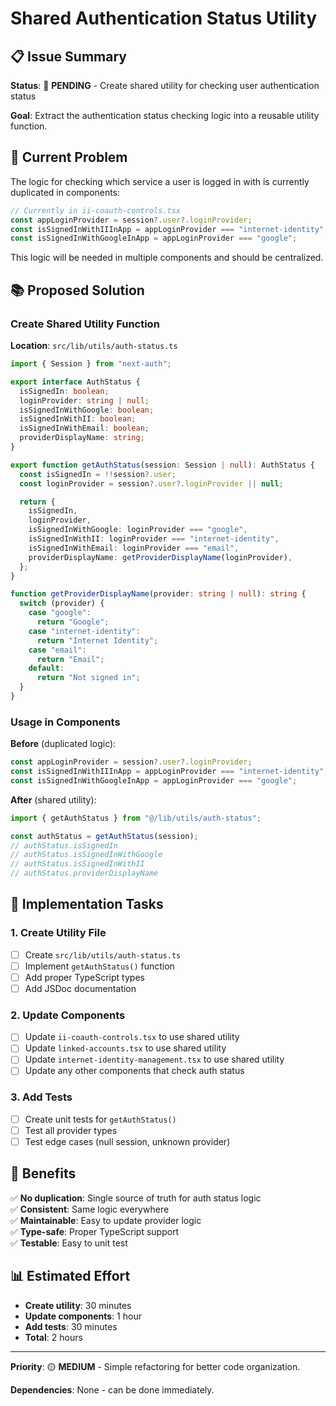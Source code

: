 # Shared Authentication Status Utility

## 📋 **Issue Summary**

**Status**: 🔄 **PENDING** - Create shared utility for checking user authentication status

**Goal**: Extract the authentication status checking logic into a reusable utility function.

## 🎯 **Current Problem**

The logic for checking which service a user is logged in with is currently duplicated in components:

```typescript
// Currently in ii-coauth-controls.tsx
const appLoginProvider = session?.user?.loginProvider;
const isSignedInWithIIInApp = appLoginProvider === "internet-identity";
const isSignedInWithGoogleInApp = appLoginProvider === "google";
```

This logic will be needed in multiple components and should be centralized.

## 📚 **Proposed Solution**

### **Create Shared Utility Function**

**Location**: `src/lib/utils/auth-status.ts`

```typescript
import { Session } from "next-auth";

export interface AuthStatus {
  isSignedIn: boolean;
  loginProvider: string | null;
  isSignedInWithGoogle: boolean;
  isSignedInWithII: boolean;
  isSignedInWithEmail: boolean;
  providerDisplayName: string;
}

export function getAuthStatus(session: Session | null): AuthStatus {
  const isSignedIn = !!session?.user;
  const loginProvider = session?.user?.loginProvider || null;

  return {
    isSignedIn,
    loginProvider,
    isSignedInWithGoogle: loginProvider === "google",
    isSignedInWithII: loginProvider === "internet-identity",
    isSignedInWithEmail: loginProvider === "email",
    providerDisplayName: getProviderDisplayName(loginProvider),
  };
}

function getProviderDisplayName(provider: string | null): string {
  switch (provider) {
    case "google":
      return "Google";
    case "internet-identity":
      return "Internet Identity";
    case "email":
      return "Email";
    default:
      return "Not signed in";
  }
}
```

### **Usage in Components**

**Before** (duplicated logic):

```typescript
const appLoginProvider = session?.user?.loginProvider;
const isSignedInWithIIInApp = appLoginProvider === "internet-identity";
const isSignedInWithGoogleInApp = appLoginProvider === "google";
```

**After** (shared utility):

```typescript
import { getAuthStatus } from "@/lib/utils/auth-status";

const authStatus = getAuthStatus(session);
// authStatus.isSignedIn
// authStatus.isSignedInWithGoogle
// authStatus.isSignedInWithII
// authStatus.providerDisplayName
```

## 🎯 **Implementation Tasks**

### **1. Create Utility File**

- [ ] Create `src/lib/utils/auth-status.ts`
- [ ] Implement `getAuthStatus()` function
- [ ] Add proper TypeScript types
- [ ] Add JSDoc documentation

### **2. Update Components**

- [ ] Update `ii-coauth-controls.tsx` to use shared utility
- [ ] Update `linked-accounts.tsx` to use shared utility
- [ ] Update `internet-identity-management.tsx` to use shared utility
- [ ] Update any other components that check auth status

### **3. Add Tests**

- [ ] Create unit tests for `getAuthStatus()`
- [ ] Test all provider types
- [ ] Test edge cases (null session, unknown provider)

## 🎯 **Benefits**

✅ **No duplication**: Single source of truth for auth status logic  
✅ **Consistent**: Same logic everywhere  
✅ **Maintainable**: Easy to update provider logic  
✅ **Type-safe**: Proper TypeScript support  
✅ **Testable**: Easy to unit test

## 📊 **Estimated Effort**

- **Create utility**: 30 minutes
- **Update components**: 1 hour
- **Add tests**: 30 minutes
- **Total**: 2 hours

---

**Priority**: 🟡 **MEDIUM** - Simple refactoring for better code organization.

**Dependencies**: None - can be done immediately.


